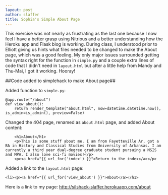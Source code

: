 ```yaml
--- 
layout: post
author: slaffer
title: Sophia's Simple About Page
---
```


This exercise was not nearly as frustrating as the last one because I now feel I have a better grasp using Nitrious
and a better understanding how the Heroku app and Flask blog is working. During class, I understood prior to Elliott giving us hints 
what files needed to be changed to make the About page, which was a good feeling. My only major issues surrounded getting
the syntax right for the function in ```simple.py``` and  a couple extra lines of code that I didn't need in ```layout.html``` but after a little help from Mandy and Thu-Mai, I got it working. Hooray!


##Code added to simplehack to make About page##

Added function to ```simple.py```:

```
@app.route("/about")
def view_about():
    return render_template("about.html", now=datetime.datetime.now(), is_admin=is_admin(), preview=False)
```

Changed the 404 page, renamed as ```about.html``` page, and added About content:

```
	<h1>About</h1>
	<p>This is some stuff about me. I am from Fayetteville Ar, got a BA in History and Classical Studies from University of Arkansas. I am currently a third year dual-degree graduate student pursuing a MSIS and MPA. I also love sci-fi movies!</p>
	<p><a href="{{ url_for('index') }}">Return to the index</a></p>

```

Added a link to the ```layout.html``` page:

```
<li><p><a href="{{ url_for('view_about') }}">About</a></h1>
```

Here is a link to my page: http://silshack-slaffer.herokuapp.com/about 


